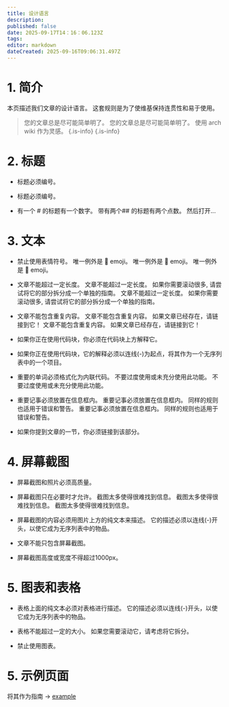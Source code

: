 ```yaml
---
title: 设计语言
description:
published: false
date: 2025-09-17T14：16：06.123Z
tags:
editor: markdown
dateCreated: 2025-09-16T09:06:31.497Z
---
```


# 1. 简介

本页描述我们文章的设计语言。 这套规则是为了使维基保持连贯性和易于使用。

> 您的文章总是尽可能简单明了。 您的文章总是尽可能简单明了。 使用 arch wiki 作为灵感。
> {.is-info}
> {.is-info}

# 2. 标题

- 标题必须编号。

- 标题必须编号。

- 有一个 # 的标题有一个数字。 带有两个## 的标题有两个点数。 然后打开...

# 3. 文本

- 禁止使用表情符号。 唯一例外是 🔸 emoji。 唯一例外是 🔸 emoji。 唯一例外是 🔸 emoji。

- 文章不能超过一定长度。 文章不能超过一定长度。 如果你需要滚动很多, 请尝试将它的部分拆分成一个单独的指南。 文章不能超过一定长度。 如果你需要滚动很多, 请尝试将它的部分拆分成一个单独的指南。

- 文章不能包含重复内容。 文章不能包含重复内容。 如果文章已经存在，请链接到它！ 文章不能包含重复内容。 如果文章已经存在，请链接到它！

- 如果你正在使用代码块，你必须在代码块上方解释它。

- 如果你正在使用代码块，它的解释必须以连线(-)为起点，将其作为一个无序列表中的一个项目。

- 重要的单词必须格式化为内联代码。 不要过度使用或未充分使用此功能。 不要过度使用或未充分使用此功能。

- 重要记事必须放置在信息框内。 重要记事必须放置在信息框内。 同样的规则也适用于错误和警告。 重要记事必须放置在信息框内。 同样的规则也适用于错误和警告。

- 如果你提到文章的一节，你必须链接到该部分。

# 4. 屏幕截图

- 屏幕截图和照片必须高质量。

- 屏幕截图只在必要时才允许。 截图太多使得很难找到信息。 截图太多使得很难找到信息。 截图太多使得很难找到信息。

- 屏幕截图的内容必须用图片上方的纯文本来描述。 它的描述必须以连线(-)开头，以使它成为无序列表中的物品。

- 文章不能只包含屏幕截图。

- 屏幕截图高度或宽度不得超过1000px。

# 5. 图表和表格

- 表格上面的纯文本必须对表格进行描述。 它的描述必须以连线(-)开头，以使它成为无序列表中的物品。

- 表格不能超过一定的大小。 如果您需要滚动它，请考虑将它拆分。

- 禁止使用图表。

# 5. 示例页面

将其作为指南 -> [example](/en/internal-bred-stuff/design-language/example)